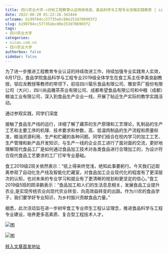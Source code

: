 ```yaml
---
title: 四川农业大学->对标工程教育认证持续改进，食品科学与工程专业加强实践教育 | sicau.com.cn
date: 2022-06-20 01:22:26.342444
urlname: b199704cc57735ebc80e253d706903f2
slug: b199704cc57735ebc80e253d706903f2
tags: 
- 四川农业大学
categories:
- sicau.com.cn
- 四川农业大学
authorbox: false
sidebar: false
---
```

为了进一步推进工程教育专业认证的持续改进工作，持续加强专业实践育人实效，6月17日，食品学院食品科学与工程专业2019级全体学生在食工系主任李美良副教授，邬应龙教授等教师的带领下，前往四川菊乐食品有限公司、雅安茶厂股份有限公司（大兴）、四川尚品雅茶茶业有限公司、成都希望食品有限公司和中粮（成都）粮油工业有限公司，深入到食品生产企业一线，开展了贴近生产实际的教学实践活动。

通过参观实践，同学们深度
<!--more-->
接触了食品生产线的运行，详细了解了藏茶的生产原理和工艺理论，乳制品的生产工艺和主要工序的机理、技术要求和参数，高、低温肉制品的生产流程和质量标准，粮油资源利用、生产和贮藏的各种问题。同学们结合在校内学习的加工工艺、生产管理和新产品开发知识，与生产一线的企业员工进行了面对面的交流，更好地理解现代食品工厂是如何通过食品加工技术对各类食品进行合理加工的，为设计符合现代食品工艺要求的工厂打牢专业基础。

食工2019级2班关依然表示：“纸上得来终觉浅，绝知此事要躬行。今天我们近距离参观了自动化生产线及智能化贮藏室，对食品加工企业现代化的程度有了更深层次的认知，也对未来的专业学习和就业有了更清晰的规划和更坚定的信心。”食工2019级5班的顾泽鹏表示：“食品加工和人们的生活息息相关，发展食品工业提升农业,是实现传统农业向现代农业转变、向高效益转变的出路。作为川农的食品学子，我们要学好专业知识，为乡村振兴贡献食品力量。”

据悉，此次活动旨在进一步树牢食工专业师生工程认证理念，推进食品科学与工程专业建设，培养更多高素质、复合型工程技术人才。

![图](https://news.sicau.edu.cn/__local/6/9E/C3/3F70746CA7309876FCFA2121236_8358F2D3_40692.jpg)

![图](https://news.sicau.edu.cn/__local/6/AF/2E/065D9439D366AD6852BADD69EE9_6B0B81F3_139EE.jpg)

[转入文章首发地址](https://news.sicau.edu.cn/info/1078/68444.htm)